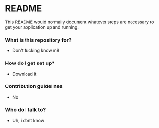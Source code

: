 # README #

This README would normally document whatever steps are necessary to get your application up and running.

### What is this repository for? ###

* Don't fucking know m8

### How do I get set up? ###

* Download it

### Contribution guidelines ###

* No

### Who do I talk to? ###

* Uh, i dont know